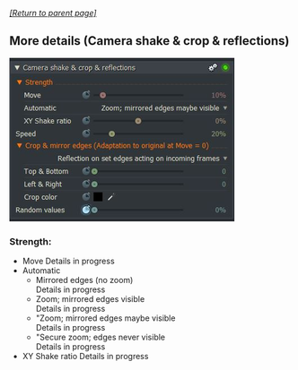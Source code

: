 ﻿
*[[Return to parent page]](../README.md)*  

## More details (Camera shake & crop & reflections)

[![](img.JPG)](Details.mg)  

### Strength: 
  - Move
    Details in progress  
  - Automatic
    - Mirrored edges (no zoom)  
      Details in progress
    - Zoom; mirrored edges visible  
      Details in progress
    - "Zoom; mirrored edges maybe visible  
      Details in progress
    - "Secure zoom; edges never visible  
       Details in progress
  - XY Shake ratio
    Details in progress






